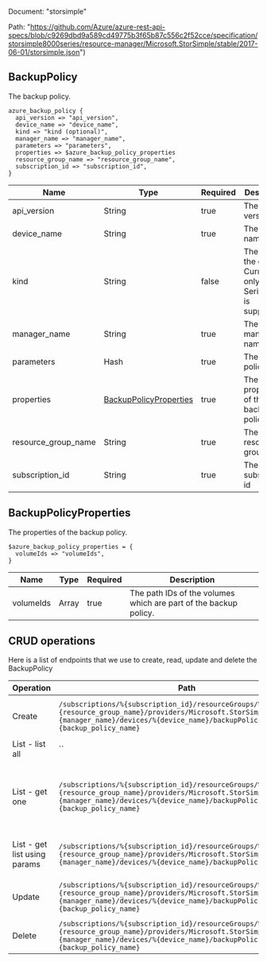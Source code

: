 Document: "storsimple"


Path: "https://github.com/Azure/azure-rest-api-specs/blob/c9269dbd9a589cd49775b3f65b87c556c2f52cce/specification/storsimple8000series/resource-manager/Microsoft.StorSimple/stable/2017-06-01/storsimple.json")

## BackupPolicy

The backup policy.

```puppet
azure_backup_policy {
  api_version => "api_version",
  device_name => "device_name",
  kind => "kind (optional)",
  manager_name => "manager_name",
  parameters => "parameters",
  properties => $azure_backup_policy_properties
  resource_group_name => "resource_group_name",
  subscription_id => "subscription_id",
}
```

| Name        | Type           | Required       | Description       |
| ------------- | ------------- | ------------- | ------------- |
|api_version | String | true | The api version |
|device_name | String | true | The device name |
|kind | String | false | The Kind of the object. Currently only Series8000 is supported |
|manager_name | String | true | The manager name |
|parameters | Hash | true | The backup policy. |
|properties | [BackupPolicyProperties](#backuppolicyproperties) | true | The properties of the backup policy. |
|resource_group_name | String | true | The resource group name |
|subscription_id | String | true | The subscription id |
        
## BackupPolicyProperties

The properties of the backup policy.

```puppet
$azure_backup_policy_properties = {
  volumeIds => "volumeIds",
}
```

| Name        | Type           | Required       | Description       |
| ------------- | ------------- | ------------- | ------------- |
|volumeIds | Array | true | The path IDs of the volumes which are part of the backup policy. |



## CRUD operations

Here is a list of endpoints that we use to create, read, update and delete the BackupPolicy

| Operation | Path | Verb | Description | OperationID |
| ------------- | ------------- | ------------- | ------------- | ------------- |
|Create|`/subscriptions/%{subscription_id}/resourceGroups/%{resource_group_name}/providers/Microsoft.StorSimple/managers/%{manager_name}/devices/%{device_name}/backupPolicies/%{backup_policy_name}`|Put|Creates or updates the backup policy.|BackupPolicies_CreateOrUpdate|
|List - list all|``||||
|List - get one|`/subscriptions/%{subscription_id}/resourceGroups/%{resource_group_name}/providers/Microsoft.StorSimple/managers/%{manager_name}/devices/%{device_name}/backupPolicies/%{backup_policy_name}`|Get|Gets the properties of the specified backup policy name.|BackupPolicies_Get|
|List - get list using params|`/subscriptions/%{subscription_id}/resourceGroups/%{resource_group_name}/providers/Microsoft.StorSimple/managers/%{manager_name}/devices/%{device_name}/backupPolicies`|Get|Gets all the backup policies in a device.|BackupPolicies_ListByDevice|
|Update|`/subscriptions/%{subscription_id}/resourceGroups/%{resource_group_name}/providers/Microsoft.StorSimple/managers/%{manager_name}/devices/%{device_name}/backupPolicies/%{backup_policy_name}`|Put|Creates or updates the backup policy.|BackupPolicies_CreateOrUpdate|
|Delete|`/subscriptions/%{subscription_id}/resourceGroups/%{resource_group_name}/providers/Microsoft.StorSimple/managers/%{manager_name}/devices/%{device_name}/backupPolicies/%{backup_policy_name}`|Delete|Deletes the backup policy.|BackupPolicies_Delete|
